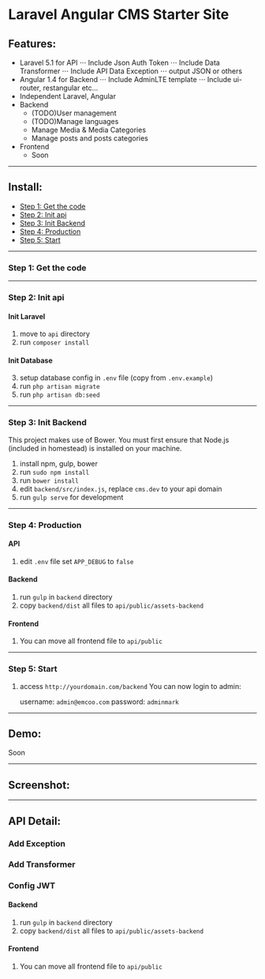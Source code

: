 # Laravel Angular CMS Starter Site

## Features:
* Laravel 5.1 for API
 ⋅⋅⋅ Include Json Auth Token
 ⋅⋅⋅ Include Data Transformer
 ⋅⋅⋅ Include API Data Exception
 ⋅⋅⋅ output JSON or others
* Angular 1.4 for Backend
 ⋅⋅⋅ Include AdminLTE template
 ⋅⋅⋅ Include ui-router, restangular etc...
* Independent Laravel, Angular
* Backend
	* (TODO)User management
	* (TODO)Manage languages
	* Manage Media & Media Categories
	* Manage posts and posts categories
* Frontend
	* Soon
	
-----
## Install:
* [Step 1: Get the code](#step1)
* [Step 2: Init api](#step2)
* [Step 3: Init Backend](#step3)
* [Step 4: Production](#step4)
* [Step 5: Start](#step5)
-----


<a name="step1"></a>
### Step 1: Get the code


-----
<a name="step2"></a>
### Step 2: Init api
 
#### Init Laravel
1. move to `api` directory
2. run `composer install`

#### Init Database
3. setup database config in `.env` file (copy from `.env.example`)
4. run `php artisan migrate`
5. run `php artisan db:seed`

-----
<a name="step3"></a>
### Step 3: Init Backend

This project makes use of Bower. You must first ensure that Node.js (included in homestead) is installed on your machine.

1. install npm, gulp, bower 
2. run `sudo npm install`
3. run `bower install`
4. edit `backend/src/index.js`, replace `cms.dev` to your api domain
5. run `gulp serve` for development


-----
<a name="step4"></a>
### Step 4: Production

#### API
1. edit `.env` file set `APP_DEBUG` to `false`

#### Backend
1. run `gulp` in `backend` directory
2. copy `backend/dist` all files to `api/public/assets-backend`

#### Frontend
1. You can move all frontend file to `api/public`


----
<a name="step5"></a>
### Step 5: Start 

1. access `http://yourdomain.com/backend`
You can now login to admin:

    username: `admin@emcoo.com`
    password: `adminmark`

-----
## Demo:

Soon

-----
## Screenshot:



-----

## API Detail:



### Add Exception

### Add Transformer

### Config JWT

#### Backend
1. run `gulp` in `backend` directory
2. copy `backend/dist` all files to `api/public/assets-backend`

#### Frontend
1. You can move all frontend file to `api/public`